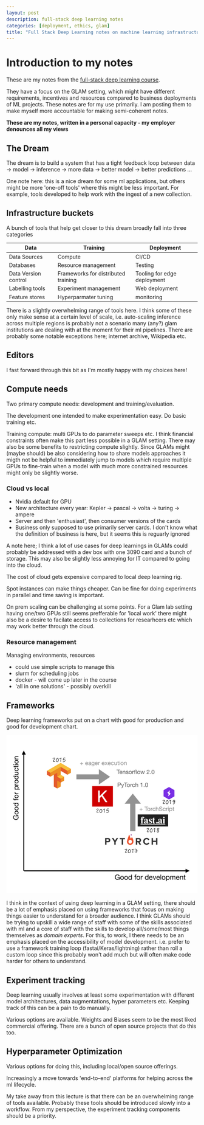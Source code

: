 ```yaml
---
layout: post
description: full-stack deep learning notes
categories: [deployment, ethics, glam]
title: "Full Stack Deep Learning notes on machine learning infrastructure and tools" 
---
```



# Introduction to my notes

These are my notes from the [full-stack deep learning course](https://fullstackdeeplearning.com/).

They have a  focus on the GLAM setting, which might have different requirements, incentives and resources compared to business deployments of ML projects. These notes are for my use primarily. I am posting them to make myself more accountable for making semi-coherent notes.

**These are my notes, written in a personal capacity - my employer denounces all my views**

## The Dream 

The dream is to build a system that has a tight feedback loop between data -> model -> inference -> more data -> better model -> better predictions ...

One note here: this is a nice dream for some ml applications, but others might be more 'one-off tools' where this might be less important. For example, tools developed to help work with the ingest of a new collection.

## Infrastructure buckets

A bunch of tools that help get closer to this dream broadly fall into three categories 

| Data                 | Training                            | Deployment                  |
|----------------------|-------------------------------------|-----------------------------|
| Data Sources         | Compute                             | CI/CD                       |
| Databases            | Resource management                 | Testing                     |
| Data Version control | Frameworks for distributed training | Tooling for edge deployment |
| Labelling tools      | Experiment management               | Web deployment              |
| Feature stores       | Hyperparmater tuning                | monitoring                  |

There is a slightly overwhelming range of tools here. I think some of these only make sense at a certain level of scale, i.e. auto-scaling inference across multiple regions is probably not a scenario many (any?) glam institutions are dealing with at the moment for their ml pipelines. There are probably some notable exceptions here; internet archive, Wikipedia etc.

## Editors 

I fast forward through this bit as I'm mostly happy with my choices here!

## Compute needs 

Two primary compute needs: development and training/evaluation. 

The development one intended to make experimentation easy. Do basic training etc. 

Training compute: multi GPUs to do parameter sweeps etc. I think financial constraints often make this part less possible in a GLAM setting. There may also be some benefits to restricting compute slightly. Since GLAMs might (maybe should) be also considering how to share models approaches it migth not be helpful to immediately jump to models which require multiple GPUs to fine-train when a model with much more constrained resources might only be slightly worse. 

### Cloud vs local 

- Nvidia default for GPU
- New architecture every year: Kepler -> pascal -> volta -> turing -> ampere
- Server and then 'enthusiast', then consumer versions of the cards
- Business only supposed to use primarily server cards. I don't know what the definition of business is here, but it seems this is reguarly ignored 

A note here; I think a lot of use cases for deep learnings in GLAMs could probably be addressed with a dev box with one 3090 card and a bunch of storage. This may also be slightly less annoying for IT compared to going into the cloud.

The cost of cloud gets expensive compared to local deep learning rig. 

Spot instances can make things cheaper. Can be fine for doing experiments in parallel and time saving is important.

On prem scaling can be challenging at some points. For a Glam lab setting having one/two GPUs still seems prefferable for 'local work' there might also be a desire to facilate access to collections for researhcers etc which may work better through the cloud. 

### Resource management 

Managing environments, resources

- could use simple scripts to manage this 
- slurm for scheduling jobs
- docker - will come up later in the course
- 'all in one solutions' - possibly overkill 

## Frameworks

Deep learning frameworks put on a chart with good for production and good for development chart. 

![](../images/framework_comparison.png)

I think in the context of using deep learning in a GLAM setting, there should be a lot of emphasis placed on using frameworks that focus on making things easier to understand for a broader audience. I think GLAMs should be trying to upskill a wide range of staff with some of the skills associated with ml and a core of staff with the skills to develop all/some/most things themselves as *domain experts*. For this, to work, I there needs to be an emphasis placed on the accessibility of model development. i.e. prefer to use a framework training loop (fastai/Keras/lightning) rather than roll a custom loop since this probably won't add much but will often make code harder for others to understand. 

## Experiment tracking

Deep learning usually involves at least some experimentation with different model architectures, data augmentations, hyper parameters etc. Keeping track of this can be a pain to do manually. 

Various options are available. Weights and Biases seem to be the most liked commercial offering. There are a bunch of open source projects that do this too.

## Hyperparameter Optimization

Various options for doing this, including local/open source offerings. 

Increasingly a move towards 'end-to-end' platforms for helping across the ml lifecycle. 

My take away from this lecture is that there can be an overwhelming range of tools available. Probably these tools should be introduced slowly into a workflow. From my perspective, the experiment tracking components should be a priority. 
